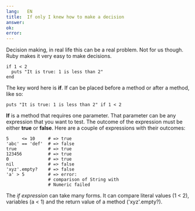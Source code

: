 ```yaml
---
lang:   EN
title:  If only I knew how to make a decision
answer: 
ok:     
error:  
---
```


Decision making, in real life this can be a real problem. Not for us though.
Ruby makes it very easy to make decisions.

    if 1 < 2
      puts "It is true: 1 is less than 2"
    end

The key word here is __if__. If can be placed before a method or after a method, like so:

    puts "It is true: 1 is less than 2" if 1 < 2

__If__ is a method that requires one parameter. That parameter can be any expression that you
want to test. The outcome of the expression must be either __true__ or __false__.
Here are a couple of expressions with their outcomes:

    5     <= 10     # => true
    'abc' == 'def'  # => false
    true            # => true
    123456          # => true
    0               # => true
    nil             # => false
    'xyz'.empty?    # => false
    'a' > 5         # => error:
                    # comparison of String with
                    # Numeric failed

The _if expression_ can take many forms. It can compare literal values (1 < 2),
variables (a < 1) and the return value of a method ('xyz'.empty?).
